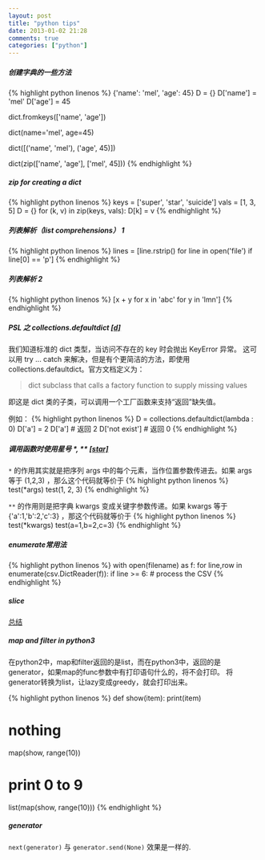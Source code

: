 ```yaml
---
layout: post
title: "python tips"
date: 2013-01-02 21:28
comments: true
categories: ["python"]
---
```


##### 创建字典的一些方法

{% highlight python linenos %}
{'name': 'mel', 'age': 45}
D = {}
D['name'] = 'mel'
D['age'] = 45

dict.fromkeys(['name', 'age'])

dict(name='mel', age=45)

dict([('name', 'mel'), ('age', 45)])

dict(zip(['name', 'age'], ['mel', 45]))
{% endhighlight %}


##### zip for creating a dict

{% highlight python linenos %}
keys = ['super', 'star', 'suicide']
vals = [1, 3, 5]
D = {}
for (k, v) in zip(keys, vals): D[k] = v
{% endhighlight %}


##### 列表解析（list comprehensions） 1

{% highlight python linenos %}
lines = [line.rstrip() for line in open('file') if line[0] == 'p']
{% endhighlight %}


##### 列表解析 2

{% highlight python linenos %}
[x + y for x in 'abc' for y in 'lmn']
{% endhighlight %}


##### PSL 之 collections.defaultdict [[d]][1]

我们知道标准的 dict 类型，当访问不存在的 key 时会抛出 KeyError 异常。
这可以用 try ... catch 来解决，但是有个更简洁的方法，即使用 
collections.defaultdict。官方文档定义为：
>   dict subclass that calls a factory function to supply missing
	values

即这是 dict 类的子类，可以调用一个工厂函数来支持“返回”缺失值。

例如：
{% highlight python linenos %}
D = collections.defaultdict(lambda : 0)
D['a'] = 2
D['a'] # 返回 2
D['not exist'] # 返回 0
{% endhighlight %}


##### 调用函数时使用星号 \*, \** [[star]][2]

`*` 的作用其实就是把序列 args 中的每个元素，当作位置参数传进去。如果 args 等于 (1,2,3) ，那么这个代码就等价于 
{% highlight python linenos %}
test(*args)
test(1, 2, 3)
{% endhighlight %}

`**` 的作用则是把字典 kwargs 变成关键字参数传递。如果 kwargs 等于 {'a':1,'b':2,'c':3} ，那这个代码就等价于
{% highlight python linenos %}
test(*kwargs)
test(a=1,b=2,c=3)
{% endhighlight %}


##### enumerate常用法

{% highlight python linenos %}
with open(filename) as f: 
    for line,row in enumerate(csv.DictReader(f)): 
        if line >= 6: 
            # process the CSV 
{% endhighlight %}


##### slice
[总结][3]


##### map and filter in python3

在python2中，map和filter返回的是list，而在python3中，返回的是
generator，如果map的func参数中有打印语句什么的，将不会打印。
将generator转换为list，让lazy变成greedy，就会打印出来。

{% highlight python linenos %}
def show(item):
    print(item)

# nothing
map(show, range(10))

# print 0 to 9
list(map(show, range(10)))
{% endhighlight %}


##### generator

`next(generator)` 与 `generator.send(None)` 效果是一样的.


[1]: http://docs.python.org/2/library/collections.html#collections.defaultdict
[2]: http://hi.baidu.com/jiyeqian/item/a1ec88c42021ad7189ad9eda
[3]: http://shmilyaw-hotmail-com.iteye.com/blog/1782733
